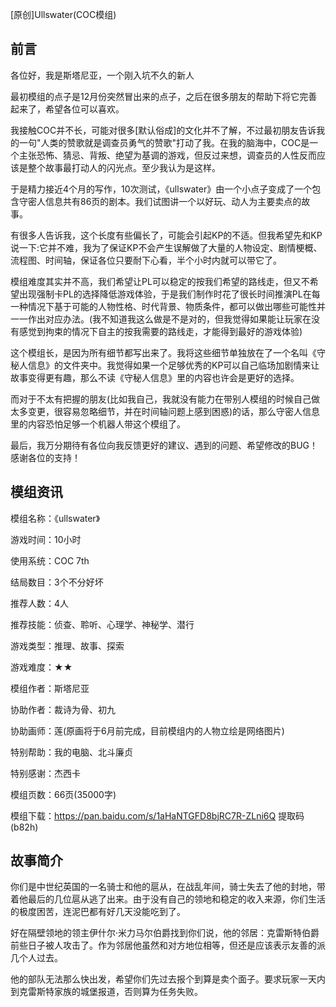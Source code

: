 [原创]Ullswater(COC模组)　　

## 前言

各位好，我是斯塔尼亚，一个刚入坑不久的新人

最初模组的点子是12月份突然冒出来的点子，之后在很多朋友的帮助下将它完善起来了，希望各位可以喜欢。

我接触COC并不长，可能对很多[默认俗成]的文化并不了解，不过最初朋友告诉我的一句"人类的赞歌就是调查员勇气的赞歌"打动了我。在我的脑海中，COC是一个主张恐怖、猜忌、背叛、绝望为基调的游戏，但反过来想，调查员的人性反而应该是整个故事最打动人的闪光点。至少我认为是这样。

于是精力接近4个月的写作，10次测试，《ullswater》由一个小点子变成了一个包含守密人信息共有86页的剧本。我们试图讲一个以好玩、动人为主要卖点的故事。

有很多人告诉我，这个长度有些偏长了，可能会引起KP的不适。但我希望先和KP说一下:它并不难，我为了保证KP不会产生误解做了大量的人物设定、剧情梗概、流程图、时间轴，保证各位只要耐下心看，半个小时内就可以带它了。

模组难度其实并不高，我们希望让PL可以稳定的按我们希望的路线走，但又不希望出现强制卡PL的选择降低游戏体验，于是我们制作时花了很长时间推演PL在每一种情况下基于可能的人物性格、时代背景、物质条件，都可以做出哪些可能性并一一作出对应办法。(我不知道我这么做是不是对的，但我觉得如果能让玩家在没有感觉到拘束的情况下自主的按我需要的路线走，才能得到最好的游戏体验)

这个模组长，是因为所有细节都写出来了。我将这些细节单独放在了一个名叫《守秘人信息》的文件夹中。我觉得如果一个足够优秀的KP可以自己临场加剧情来让故事变得更有趣，那么不读《守秘人信息》里的内容也许会是更好的选择。

而对于不太有把握的朋友(比如我自己，我就没有能力在带别人模组的时候自己做太多变更，很容易忽略细节，并在时间轴问题上感到困惑)的话，那么守密人信息里的内容恐怕足够一个机器人带这个模组了。

最后，我万分期待有各位向我反馈更好的建议、遇到的问题、希望修改的BUG！感谢各位的支持！
　　

## 模组资讯

模组名称：《ullswater》　　

游戏时间：10小时

使用系统：COC 7th

结局数目：3个不分好坏

推荐人数：4人

推荐技能：侦查、聆听、心理学、神秘学、潜行

游戏类型：推理、故事、探索

游戏难度：★★



模组作者：斯塔尼亚

协助作者：裁诗为骨、初九

协助画师：莲(原画将于6月前完成，目前模组内的人物立绘是网络图片)

特别帮助：我的电脑、北斗廉贞

特别感谢：杰西卡



模组页数：66页(35000字)

模组下载：https://pan.baidu.com/s/1aHaNTGFD8bjRC7R-ZLni6Q 提取码(b82h)

## 故事简介

你们是中世纪英国的一名骑士和他的扈从，在战乱年间，骑士失去了他的封地，带着他最后的几位扈从逃了出来。由于没有自己的领地和稳定的收入来源，你们生活的极度困苦，连泥巴都有好几天没能吃到了。

好在隔壁领地的领主伊什尔·米力马尔伯爵找到你们说，他的邻居：克雷斯特伯爵前些日子被人攻击了。作为邻居他虽然和对方地位相等，但还是应该表示友善的派几个人过去。

他的部队无法那么快出发，希望你们先过去报个到算是卖个面子。要求玩家一天内到克雷斯特家族的城堡报道，否则算为任务失败。
